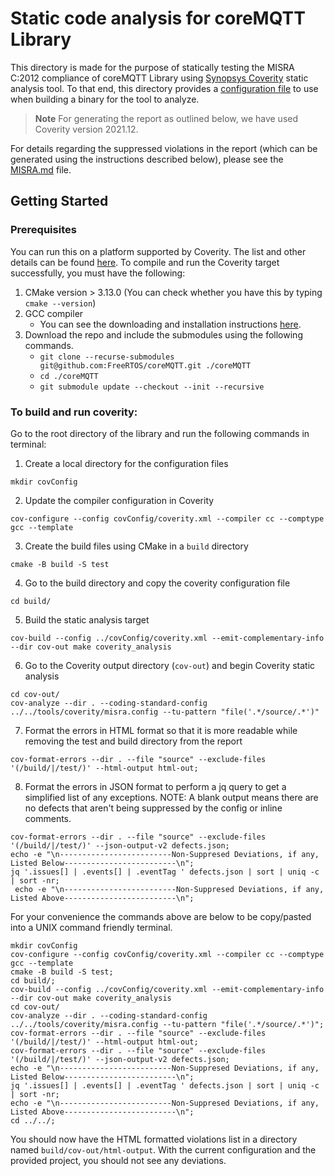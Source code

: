 # Static code analysis for coreMQTT Library
This directory is made for the purpose of statically testing the MISRA C:2012 compliance of coreMQTT Library using
[Synopsys Coverity](https://www.synopsys.com/software-integrity/security-testing/static-analysis-sast.html) static analysis tool.
To that end, this directory provides a [configuration file](https://github.com/FreeRTOS/coreMQTT/blob/main/tools/coverity/misra.config) to use when
building a binary for the tool to analyze.

> **Note**
For generating the report as outlined below, we have used Coverity version 2021.12.

For details regarding the suppressed violations in the report (which can be generated using the instructions described below), please
see the [MISRA.md](https://github.com/FreeRTOS/coreMQTT/blob/main/MISRA.md) file.

## Getting Started
### Prerequisites
You can run this on a platform supported by Coverity. The list and other details can be found [here](https://documentation.blackduck.com/bundle/coverity-docs/page/deploy-install-guide/topics/supported_platforms_for_coverity_analysis.html).
To compile and run the Coverity target successfully, you must have the following:

1. CMake version > 3.13.0 (You can check whether you have this by typing `cmake --version`)
2. GCC compiler
    - You can see the downloading and installation instructions [here](https://gcc.gnu.org/install/).
3. Download the repo and include the submodules using the following commands.
    - `git clone --recurse-submodules git@github.com:FreeRTOS/coreMQTT.git ./coreMQTT`
    - `cd ./coreMQTT`
    - `git submodule update --checkout --init --recursive`

### To build and run coverity:
Go to the root directory of the library and run the following commands in terminal:
1. Create a local directory for the configuration files
  ~~~
  mkdir covConfig
  ~~~
2. Update the compiler configuration in Coverity
  ~~~
  cov-configure --config covConfig/coverity.xml --compiler cc --comptype gcc --template
  ~~~
3. Create the build files using CMake in a `build` directory
  ~~~
  cmake -B build -S test
  ~~~
4. Go to the build directory and copy the coverity configuration file
  ~~~
  cd build/
  ~~~
5. Build the static analysis target
  ~~~
  cov-build --config ../covConfig/coverity.xml --emit-complementary-info --dir cov-out make coverity_analysis
  ~~~
6. Go to the Coverity output directory (`cov-out`) and begin Coverity static analysis
  ~~~
  cd cov-out/
  cov-analyze --dir . --coding-standard-config ../../tools/coverity/misra.config --tu-pattern "file('.*/source/.*')"
  ~~~
7. Format the errors in HTML format so that it is more readable while removing the test and build directory from the report
  ~~~
  cov-format-errors --dir . --file "source" --exclude-files '(/build/|/test/)' --html-output html-out;
  ~~~
8. Format the errors in JSON format to perform a jq query to get a simplified list of any exceptions.
  NOTE: A blank output means there are no defects that aren't being suppressed by the config or inline comments.
  ~~~
  cov-format-errors --dir . --file "source" --exclude-files '(/build/|/test/)' --json-output-v2 defects.json;
  echo -e "\n-------------------------Non-Suppresed Deviations, if any, Listed Below-------------------------\n";
  jq '.issues[] | .events[] | .eventTag ' defects.json | sort | uniq -c | sort -nr;
   echo -e "\n-------------------------Non-Suppresed Deviations, if any, Listed Above-------------------------\n";
  ~~~

For your convenience the commands above are below to be copy/pasted into a UNIX command friendly terminal.
 ~~~
 mkdir covConfig
 cov-configure --config covConfig/coverity.xml --compiler cc --comptype gcc --template
 cmake -B build -S test;
 cd build/;
 cov-build --config ../covConfig/coverity.xml --emit-complementary-info --dir cov-out make coverity_analysis
 cd cov-out/
 cov-analyze --dir . --coding-standard-config ../../tools/coverity/misra.config --tu-pattern "file('.*/source/.*')";
 cov-format-errors --dir . --file "source" --exclude-files '(/build/|/test/)' --html-output html-out;
 cov-format-errors --dir . --file "source" --exclude-files '(/build/|/test/)' --json-output-v2 defects.json;
 echo -e "\n-------------------------Non-Suppresed Deviations, if any, Listed Below-------------------------\n";
 jq '.issues[] | .events[] | .eventTag ' defects.json | sort | uniq -c | sort -nr;
 echo -e "\n-------------------------Non-Suppresed Deviations, if any, Listed Above-------------------------\n";
 cd ../../;
 ~~~

You should now have the HTML formatted violations list in a directory named `build/cov-out/html-output`.
With the current configuration and the provided project, you should not see any deviations.
